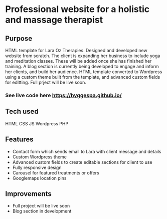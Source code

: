 # Professional website for a holistic and massage therapist

## Purpose
HTML template for Lara Oz Therapies. Designed and developed new website from scratch. The client is expanding her business to include yoga and meditation classes. These will be added once she has finished her training. A blog section is currently being developed to engage and inform her clients, and build her audience. 
HTML template converted to Wordpress using a custom theme built from the template, and advanced custom fields for editting. Full prject will be live soon. 

### See live code here <https://hyggespa.github.io/> 

## Tech used
HTML
CSS
JS
Wordpress
PHP

## Features
* Contact form which sends email to Lara with client message and details
* Custom Wordpress theme
* Advanced custom fields to create editable sections for client to use
* Fully responsive design
* Carousel for featured treatments or offers
* Googlemaps location pins

## Improvements
* Full project will be live soon
* Blog section in development
